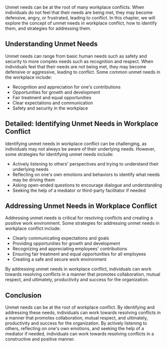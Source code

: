 

Unmet needs can be at the root of many workplace conflicts. When individuals do not feel that their needs are being met, they may become defensive, angry, or frustrated, leading to conflict. In this chapter, we will explore the concept of unmet needs in workplace conflict, how to identify them, and strategies for addressing them.

## Understanding Unmet Needs

Unmet needs can range from basic human needs such as safety and security to more complex needs such as recognition and respect. When individuals feel that their needs are not being met, they may become defensive or aggressive, leading to conflict. Some common unmet needs in the workplace include:

- Recognition and appreciation for one's contributions
- Opportunities for growth and development
- Fair treatment and equal opportunities
- Clear expectations and communication
- Safety and security in the workplace

## Detailed: Identifying Unmet Needs in Workplace Conflict

Identifying unmet needs in workplace conflict can be challenging, as individuals may not always be aware of their underlying needs. However, some strategies for identifying unmet needs include:

- Actively listening to others' perspectives and trying to understand their underlying needs
- Reflecting on one's own emotions and behaviors to identify what needs may be driving them
- Asking open-ended questions to encourage dialogue and understanding
- Seeking the help of a mediator or third-party facilitator if needed

## Addressing Unmet Needs in Workplace Conflict

Addressing unmet needs is critical for resolving conflicts and creating a positive work environment. Some strategies for addressing unmet needs in workplace conflict include:

- Clearly communicating expectations and goals
- Providing opportunities for growth and development
- Recognizing and appreciating employees' contributions
- Ensuring fair treatment and equal opportunities for all employees
- Creating a safe and secure work environment

By addressing unmet needs in workplace conflict, individuals can work towards resolving conflicts in a manner that promotes collaboration, mutual respect, and ultimately, productivity and success for the organization.

## Conclusion

Unmet needs can be at the root of workplace conflict. By identifying and addressing these needs, individuals can work towards resolving conflicts in a manner that promotes collaboration, mutual respect, and ultimately, productivity and success for the organization. By actively listening to others, reflecting on one's own emotions, and seeking the help of a mediator if needed, individuals can work towards resolving conflicts in a constructive and positive manner.
